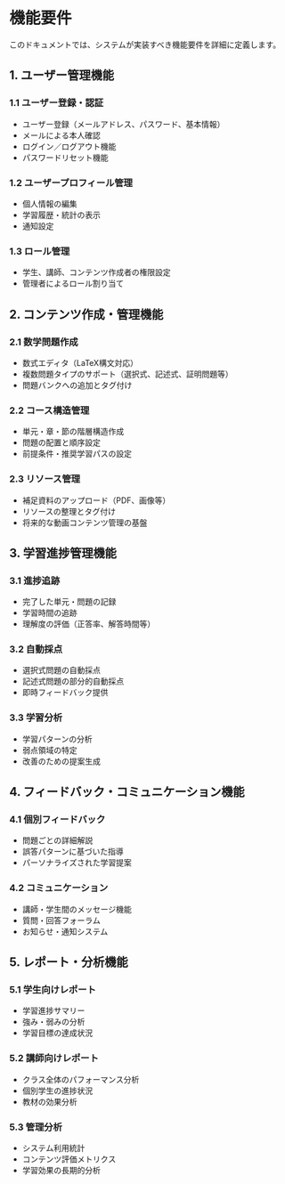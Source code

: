 # 機能要件

このドキュメントでは、システムが実装すべき機能要件を詳細に定義します。

## 1. ユーザー管理機能

### 1.1 ユーザー登録・認証
- ユーザー登録（メールアドレス、パスワード、基本情報）
- メールによる本人確認
- ログイン／ログアウト機能
- パスワードリセット機能

### 1.2 ユーザープロフィール管理
- 個人情報の編集
- 学習履歴・統計の表示
- 通知設定

### 1.3 ロール管理
- 学生、講師、コンテンツ作成者の権限設定
- 管理者によるロール割り当て

## 2. コンテンツ作成・管理機能

### 2.1 数学問題作成
- 数式エディタ（LaTeX構文対応）
- 複数問題タイプのサポート（選択式、記述式、証明問題等）
- 問題バンクへの追加とタグ付け

### 2.2 コース構造管理
- 単元・章・節の階層構造作成
- 問題の配置と順序設定
- 前提条件・推奨学習パスの設定

### 2.3 リソース管理
- 補足資料のアップロード（PDF、画像等）
- リソースの整理とタグ付け
- 将来的な動画コンテンツ管理の基盤

## 3. 学習進捗管理機能

### 3.1 進捗追跡
- 完了した単元・問題の記録
- 学習時間の追跡
- 理解度の評価（正答率、解答時間等）

### 3.2 自動採点
- 選択式問題の自動採点
- 記述式問題の部分的自動採点
- 即時フィードバック提供

### 3.3 学習分析
- 学習パターンの分析
- 弱点領域の特定
- 改善のための提案生成

## 4. フィードバック・コミュニケーション機能

### 4.1 個別フィードバック
- 問題ごとの詳細解説
- 誤答パターンに基づいた指導
- パーソナライズされた学習提案

### 4.2 コミュニケーション
- 講師・学生間のメッセージ機能
- 質問・回答フォーラム
- お知らせ・通知システム

## 5. レポート・分析機能

### 5.1 学生向けレポート
- 学習進捗サマリー
- 強み・弱みの分析
- 学習目標の達成状況

### 5.2 講師向けレポート
- クラス全体のパフォーマンス分析
- 個別学生の進捗状況
- 教材の効果分析

### 5.3 管理分析
- システム利用統計
- コンテンツ評価メトリクス
- 学習効果の長期的分析
